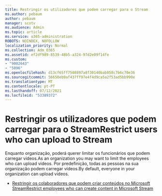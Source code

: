 ```yaml
---
title: Restringir os utilizadores que podem carregar para o Stream
ms.author: pebaum
author: pebaum
manager: scotv
ms.audience: Admin
ms.topic: article
ms.service: o365-administration
ROBOTS: NOINDEX, NOFOLLOW
localization_priority: Normal
ms.collection: Adm_O365
ms.assetid: ef2df989-8539-48b5-a324-97d2e09f14fe
ms.custom:
- "9002643"
- "5096"
ms.openlocfilehash: d13cf65ff7508897a8f30140bab858c7b6c70e36
ms.sourcegitcommit: 56650eb9af437ff97e4f4d9ca5a2f53ad5bb990e
ms.translationtype: MT
ms.contentlocale: pt-PT
ms.lasthandoff: 07/12/2021
ms.locfileid: "53389372"
---
```

# <a name="restrict-users-who-can-upload-to-stream"></a><span data-ttu-id="2cc04-102">Restringir os utilizadores que podem carregar para o Stream</span><span class="sxs-lookup"><span data-stu-id="2cc04-102">Restrict users who can upload to Stream</span></span>

<span data-ttu-id="2cc04-103">Enquanto organização, poderá querer limitar os funcionários que podem carregar vídeos.</span><span class="sxs-lookup"><span data-stu-id="2cc04-103">As an organization you may want to limit the employees who can upload videos.</span></span> <span data-ttu-id="2cc04-104">Por predefinição, todas as pessoas na sua organização podem carregar vídeos.</span><span class="sxs-lookup"><span data-stu-id="2cc04-104">By default, everyone in your organization can upload videos.</span></span>

- [<span data-ttu-id="2cc04-105">Restringir os colaboradores que podem criar conteúdos no Microsoft Stream</span><span class="sxs-lookup"><span data-stu-id="2cc04-105">Restrict employees who can create content in Microsoft Stream</span></span>](/stream/restrict-uploaders)
